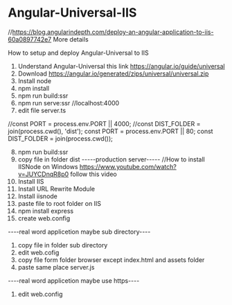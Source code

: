 # Angular-Universal-IIS
//https://blog.angularindepth.com/deploy-an-angular-application-to-iis-60a0897742e7 More details 

How to setup and deploy Angular-Universal to IIS

1. Understand Angular-Universal  this link https://angular.io/guide/universal
2. Download https://angular.io/generated/zips/universal/universal.zip
3. Install node 
4. npm install
5. npm run build:ssr
6. npm run serve:ssr  //localhost:4000
7. edit file server.ts 

//const PORT = process.env.PORT || 4000;
//const DIST_FOLDER = join(process.cwd(), 'dist');
const PORT = process.env.PORT || 80;
const DIST_FOLDER = join(process.cwd());

8. npm run build:ssr
9. copy file in folder dist
-----production server-----
//How to install IISNode on Windows https://www.youtube.com/watch?v=JUYCDnqR8p0 follow this video
10. Install IIS
11. Install URL Rewrite Module
12. Install iisnode
13. paste file to root folder on IIS
14. npm install express
15. create web.config

----real word applicetion maybe sub directory----

1. copy file in folder sub directory
2. edit web.cofig
3. copy file form folder browser except index.html and assets folder 
4. paste same place server.js


----real word applicetion maybe use https----
1. edit web.config


